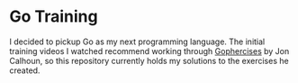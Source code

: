 # Go Training

I decided to pickup Go as my next programming language. 
The initial training videos I watched recommend working through [Gophercises](https://gophercises.com/) by Jon Calhoun,
so this repository currently holds my solutions to the exercises he created.